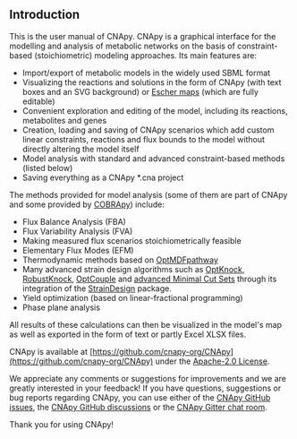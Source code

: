 ## Introduction

This is the user manual of CNApy. CNApy is a graphical interface for the modelling and analysis of metabolic networks on the basis of constraint-based (stoichiometric) modeling approaches. Its main features are:

- Import/export of metabolic models in the widely used SBML format
- Visualizing the reactions and solutions in the form of CNApy (with text boxes and an SVG background) or [Escher maps](https://escher.github.io/) (which are fully editable)
- Convenient exploration and editing of the model, including its reactions, metabolites and genes
- Creation, loading and saving of CNApy scenarios which add custom linear constraints, reactions and flux bounds to the model without directly altering the model itself
- Model analysis with standard and advanced constraint-based methods (listed below)
- Saving everything as a CNApy *.cna project

The methods provided for model analysis (some of them are part of CNApy and some provided by [COBRApy](https://opencobra.github.io/cobrapy/)) include:

- Flux Balance Analysis (FBA)
- Flux Variability Analysis (FVA)
- Making measured flux scenarios stoichiometrically feasible
- Elementary Flux Modes (EFM)
- Thermodynamic methods based on [OptMDFpathway](https://doi.org/10.1371/journal.pcbi.1006492)
- Many advanced strain design algorithms such as [OptKnock](https://doi.org/10.1002/bit.10803), [RobustKnock](https://doi.org/10.1093/bioinformatics/btp704), [OptCouple](https://doi.org/10.1016/j.mec.2019.e00087) and [advanced Minimal Cut Sets](https://doi.org/10.1371/journal.pcbi.1008110) through its integration of the [StrainDesign](https://github.com/klamt-lab/straindesign) package.
- Yield optimization (based on linear-fractional programming)
- Phase plane analysis

All results of these calculations can then be visualized in the model's map as well as exported in the form of text or partly Excel XLSX files.

CNApy is available at [https://github.com/cnapy-org/CNApy](https://github.com/cnapy-org/CNApy) under the [Apache-2.0 License](https://github.com/ARB-Lab/CNApy/blob/master/LICENSE).

We appreciate any comments or suggestions for improvements and we are greatly interested in your feedback! If you have questions, suggestions or bug reports regarding CNApy, you can use either of the [CNApy GitHub issues](https://github.com/cnapy-org/CNApy/issues), the [CNApy GitHub discussions](https://github.com/cnapy-org/CNApy/discussions) or the [CNApy Gitter chat room](https://gitter.im/cnapy-org/community).

Thank you for using CNApy!

